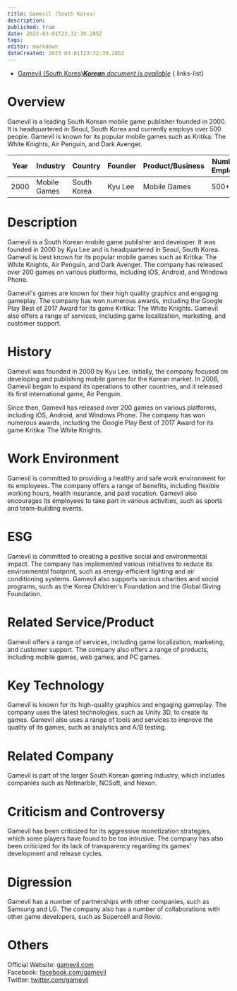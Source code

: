 ```yaml
---
title: Gamevil (South Korea)
description: 
published: true
date: 2023-03-01T23:32:39.285Z
tags: 
editor: markdown
dateCreated: 2023-03-01T23:32:39.285Z
---
```


- [Gamevil (South Korea)***Korean** document is available*](/ko/Knowledge-base/Dictionary/Company/gamevil-south-korea)
{.links-list}


# Overview
Gamevil is a leading South Korean mobile game publisher founded in 2000. It is headquartered in Seoul, South Korea and currently employs over 500 people. Gamevil is known for its popular mobile games such as Kritika: The White Knights, Air Penguin, and Dark Avenger.

| Year | Industry | Country | Founder | Product/Business | Number of Employees | Location of Headquarters | Company Website |
|------|----------|--------|--------|-----------------|--------------------|-------------------------|-------------------|
| 2000 | Mobile Games | South Korea | Kyu Lee | Mobile Games | 500+ | Seoul, South Korea | [gamevil.com](https://www.gamevil.com/) |

# Description
Gamevil is a South Korean mobile game publisher and developer. It was founded in 2000 by Kyu Lee and is headquartered in Seoul, South Korea. Gamevil is best known for its popular mobile games such as Kritika: The White Knights, Air Penguin, and Dark Avenger. The company has released over 200 games on various platforms, including iOS, Android, and Windows Phone.

Gamevil's games are known for their high quality graphics and engaging gameplay. The company has won numerous awards, including the Google Play Best of 2017 Award for its game Kritika: The White Knights. Gamevil also offers a range of services, including game localization, marketing, and customer support.

# History
Gamevil was founded in 2000 by Kyu Lee. Initially, the company focused on developing and publishing mobile games for the Korean market. In 2006, Gamevil began to expand its operations to other countries, and it released its first international game, Air Penguin.

Since then, Gamevil has released over 200 games on various platforms, including iOS, Android, and Windows Phone. The company has won numerous awards, including the Google Play Best of 2017 Award for its game Kritika: The White Knights.

# Work Environment
Gamevil is committed to providing a healthy and safe work environment for its employees. The company offers a range of benefits, including flexible working hours, health insurance, and paid vacation. Gamevil also encourages its employees to take part in various activities, such as sports and team-building events.

# ESG
Gamevil is committed to creating a positive social and environmental impact. The company has implemented various initiatives to reduce its environmental footprint, such as energy-efficient lighting and air conditioning systems. Gamevil also supports various charities and social programs, such as the Korea Children's Foundation and the Global Giving Foundation.

# Related Service/Product
Gamevil offers a range of services, including game localization, marketing, and customer support. The company also offers a range of products, including mobile games, web games, and PC games.

# Key Technology
Gamevil is known for its high-quality graphics and engaging gameplay. The company uses the latest technologies, such as Unity 3D, to create its games. Gamevil also uses a range of tools and services to improve the quality of its games, such as analytics and A/B testing.

# Related Company
Gamevil is part of the larger South Korean gaming industry, which includes companies such as Netmarble, NCSoft, and Nexon.

# Criticism and Controversy
Gamevil has been criticized for its aggressive monetization strategies, which some players have found to be too intrusive. The company has also been criticized for its lack of transparency regarding its games' development and release cycles.

# Digression
Gamevil has a number of partnerships with other companies, such as Samsung and LG. The company also has a number of collaborations with other game developers, such as Supercell and Rovio.

# Others
Official Website: [gamevil.com](https://www.gamevil.com/)  
Facebook: [facebook.com/gamevil](https://www.facebook.com/gamevil/)  
Twitter: [twitter.com/gamevil](https://twitter.com/gamevil)